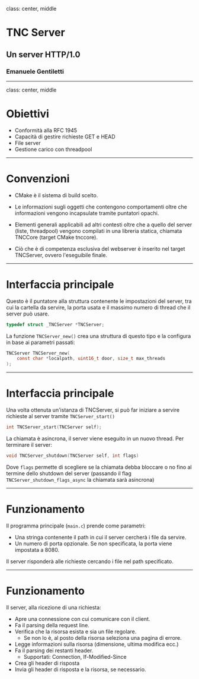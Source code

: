 
class: center, middle

# TNC Server

## Un server HTTP/1.0

### Emanuele Gentiletti

---

class: center, middle

# Obiettivi

* Conformità alla RFC 1945
* Capacità di gestire richieste GET e HEAD
* File server
* Gestione carico con threadpool

---

# Convenzioni

* CMake è il sistema di build scelto.

* Le informazioni sugli oggetti che contengono comportamenti oltre che
informazioni vengono incapsulate tramite puntatori opachi.

* Elementi generali applicabili ad altri contesti oltre che a quello del server
(liste, threadpool) vengono compilati in una libreria statica, chiamata TNCCore
(target CMake tnccore).

* Ciò che è di competenza esclusiva del webserver è inserito nel target
TNCServer, ovvero l'eseguibile finale.


---

# Interfaccia principale

Questo è il puntatore alla struttura contenente le impostazioni del server, tra
cui la cartella da servire, la porta usata e il massimo numero di thread che il
server può usare.

```c
typedef struct _TNCServer *TNCServer;
```

La funzione `TNCServer_new()` crea una struttura di questo tipo e la configura
in base ai parametri passati:

```c
TNCServer TNCServer_new(
    const char *localpath, uint16_t door, size_t max_threads
);
```

---

# Interfaccia principale

Una volta ottenuta un'istanza di TNCServer, si può far iniziare a servire
richieste al server tramite `TNCServer_start()`

```c
int TNCServer_start(TNCServer self);
```

La chiamata è asincrona, il server viene eseguito in un nuovo thread.
Per terminare il server:

```c
void TNCServer_shutdown(TNCServer self, int flags)
```

Dove `flags` permette di scegliere se la chiamata debba bloccare o no fino al
termine dello shutdown del server (passando il flag
`TNCServer_shutdown_flags_async` la chiamata sarà asincrona)

---

# Funzionamento

Il programma principale (`main.c`) prende come parametri:
* Una stringa contenente il path in cui il server cercherà i file da servire.
* Un numero di porta opzionale. Se non specificata, la porta viene impostata a
  8080.

Il server risponderà alle richieste cercando i file nel path specificato.

---

# Funzionamento

Il server, alla ricezione di una richiesta:
* Apre una connessione con cui comunicare con il client.
* Fa il parsing della request line.
* Verifica che la risorsa esista e sia un file regolare.
  - Se non lo è, al posto della risorsa seleziona una pagina di errore.
* Legge informazioni sulla risorsa (dimensione, ultima modifica ecc.)
* Fa il parsing dei restanti header.
  - Supportati: Connection, If-Modified-Since
* Crea gli header di risposta
* Invia gli header di risposta e la risorsa, se necessario.



